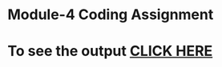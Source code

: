 # Module-4 Coding Assignment

# To see the output [CLICK HERE](https://ayushpathak123.github.io/Coursera-HTML-CSS-and-JavaScript-for-Web-Developers/Assignments/module4-solution/index.html)

